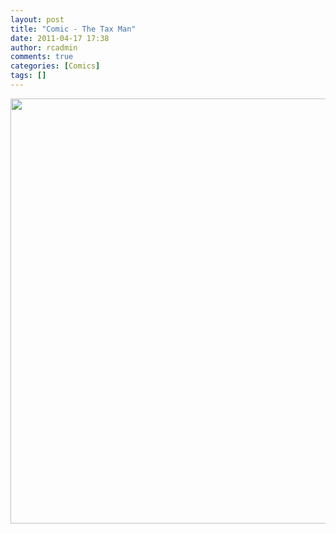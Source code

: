 ```yaml
---
layout: post
title: "Comic - The Tax Man"
date: 2011-04-17 17:38
author: rcadmin
comments: true
categories: [Comics]
tags: []
---
```

<a href="http://bitsmack.com/wp/2011/04/17/comic-the-tax-man/"><img src="http://dl.bitsmack.com/uploads/2011/04/20110417.jpg" alt="" title="Now if you'll excuse me I have to boot up Tax Avenger 83 on my Commodore 64" width="680" height="680" class="alignnone size-full wp-image-2172" /></a>
